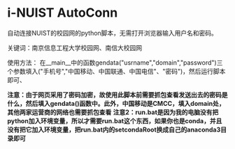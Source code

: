 # i-NUIST AutoConn
自动连接NUIST的校园网的python脚本，无需打开浏览器输入用户名和密码。

关键词：南京信息工程大学校园网、南信大校园网


使用方法：
在__main__中的函数gendata("usrname","domain","password")三个参数填入("手机号","中国移动、中国联通、中国电信"、"密码")，然后运行脚本即可、

**注意：由于网页采用了密码加密，故使用此脚本前需要抓包查看发送出去的密码是什么，然后填入gendata()函数中。此外，中国移动是CMCC，填入domain处，其他两家运营商的网络也需要抓包查看**
**注意2：run.bat是因为我的电脑没有把python加入环境变量，所以才需要run.bat这个东西，如果你也是conda，并且没有把它加入环境变量，把run.bat内的setcondaRoot换成自己的anaconda3目录即可**

